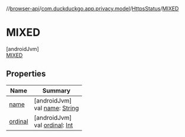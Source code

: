 //[browser-api](../../../../index.md)/[com.duckduckgo.app.privacy.model](../../index.md)/[HttpsStatus](../index.md)/[MIXED](index.md)

# MIXED

[androidJvm]\
[MIXED](index.md)

## Properties

| Name | Summary |
|---|---|
| [name](../../../com.duckduckgo.app.trackerdetection.model/-tracker-status/-a-l-l-o-w-e-d/index.md#-372974862%2FProperties%2F916081757) | [androidJvm]<br>val [name](../../../com.duckduckgo.app.trackerdetection.model/-tracker-status/-a-l-l-o-w-e-d/index.md#-372974862%2FProperties%2F916081757): [String](https://kotlinlang.org/api/latest/jvm/stdlib/kotlin/-string/index.html) |
| [ordinal](../../../com.duckduckgo.app.trackerdetection.model/-tracker-status/-a-l-l-o-w-e-d/index.md#-739389684%2FProperties%2F916081757) | [androidJvm]<br>val [ordinal](../../../com.duckduckgo.app.trackerdetection.model/-tracker-status/-a-l-l-o-w-e-d/index.md#-739389684%2FProperties%2F916081757): [Int](https://kotlinlang.org/api/latest/jvm/stdlib/kotlin/-int/index.html) |
